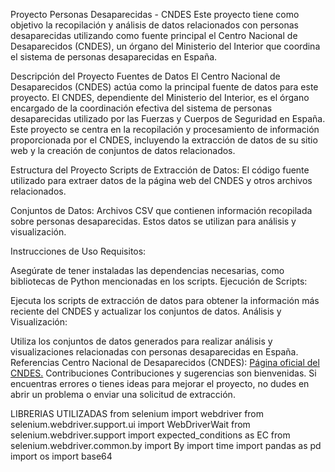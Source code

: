 Proyecto Personas Desaparecidas - CNDES
Este proyecto tiene como objetivo la recopilación y análisis de datos relacionados con personas desaparecidas utilizando como fuente principal el Centro Nacional de Desaparecidos (CNDES), un órgano del Ministerio del Interior que coordina el sistema de personas desaparecidas en España.

Descripción del Proyecto
Fuentes de Datos
El Centro Nacional de Desaparecidos (CNDES) actúa como la principal fuente de datos para este proyecto. El CNDES, dependiente del Ministerio del Interior, es el órgano encargado de la coordinación efectiva del sistema de personas desaparecidas utilizado por las Fuerzas y Cuerpos de Seguridad en España. Este proyecto se centra en la recopilación y procesamiento de información proporcionada por el CNDES, incluyendo la extracción de datos de su sitio web y la creación de conjuntos de datos relacionados.

Estructura del Proyecto
Scripts de Extracción de Datos: El código fuente utilizado para extraer datos de la página web del CNDES y otros archivos relacionados.

Conjuntos de Datos: Archivos CSV que contienen información recopilada sobre personas desaparecidas. Estos datos se utilizan para análisis y visualización.

Instrucciones de Uso
Requisitos:

Asegúrate de tener instaladas las dependencias necesarias, como bibliotecas de Python mencionadas en los scripts.
Ejecución de Scripts:

Ejecuta los scripts de extracción de datos para obtener la información más reciente del CNDES y actualizar los conjuntos de datos.
Análisis y Visualización:

Utiliza los conjuntos de datos generados para realizar análisis y visualizaciones relacionadas con personas desaparecidas en España.
Referencias
Centro Nacional de Desaparecidos (CNDES): [Página oficial del CNDES.](https://cndes-web.ses.mir.es/publico/Desaparecidos)
Contribuciones
Contribuciones y sugerencias son bienvenidas. Si encuentras errores o tienes ideas para mejorar el proyecto, no dudes en abrir un problema o enviar una solicitud de extracción.

LIBRERIAS UTILIZADAS
from selenium import webdriver
from selenium.webdriver.support.ui import WebDriverWait
from selenium.webdriver.support import expected_conditions as EC
from selenium.webdriver.common.by import By
import time
import pandas as pd
import os
import base64

